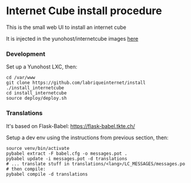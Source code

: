 # Internet Cube install procedure

This is the small web UI to install an internet cube

It is injected in the yunohost/internetcube images [here](https://github.com/YunoHost/arm-images/blob/yunohost/userpatches/customize-image.sh)

### Development

Set up a Yunohost LXC, then:

```
cd /var/www
git clone https://github.com/labriqueinternet/install ./install_internetcube
cd install_internetcube
source deploy/deploy.sh
```

### Translations

It's based on Flask-Babel: https://flask-babel.tkte.ch/

Setup a dev env using the instructions from previous section, then:

```
source venv/bin/activate
pybabel extract -F babel.cfg -o messages.pot .
pybabel update -i messages.pot -d translations
# ... translate stuff in translations/<lang>/LC_MESSAGES/messages.po
# then compile:
pybabel compile -d translations
```
